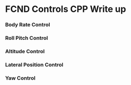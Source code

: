 # FCND Controls CPP Write up

### Body Rate Control
### Roll Pitch Control
### Altitude Control
### Lateral Position Control
### Yaw Control



